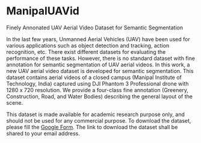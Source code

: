 # ManipalUAVid
Finely Annonated UAV Aerial Video Dataset for Semantic Segmentation


In the last few years, Unmanned Aerial Vehicles (UAV) have been used for various applications such as object detection and tracking, action recognition, etc. There exist different datasets for evaluating the performance of these tasks. However, there is no standard dataset with fine annotation for semantic segmentation of UAV aerial videos. In this work, a new UAV aerial video dataset is developed for semantic segmentation. This dataset contains aerial videos of a closed campus (Manipal Institute of Technology, India) captured using DJI Phantom 3 Professional drone with 1280 x 720 resolution. We provide a four-class fine annotation (Greenery, Construction, Road, and Water Bodies) describing the general layout of the scene. 


This dataset is made available for academic research purpose only, and should not be used for any commercial purpose. To download the dataset, please fill the [Google Form](https://docs.google.com/forms/d/e/1FAIpQLScGsutUkmxbZIaiJxsknezz-rd-OuhUfFZRML6RInolf9UlxA/viewform). The link to download the dataset shall be shared to your email address.






